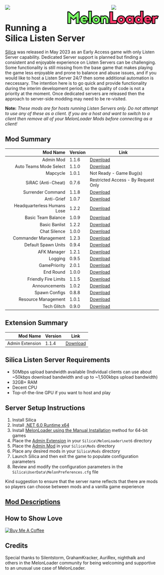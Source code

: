 <p align="center">
    <img src="https://silicagame.com/_next/static/media/silica_logo.37ea77ee.svg" width="200" style="float:left" />&nbsp&nbsp&nbsp&nbsp&nbsp&nbsp&nbsp&nbsp&nbsp
    <img src="https://cdn.pixabay.com/photo/2012/04/10/23/39/sign-27080_1280.png" width="42" class="center" />  &nbsp&nbsp&nbsp&nbsp&nbsp&nbsp&nbsp
    <img src="https://raw.githubusercontent.com/LavaGang/MelonLoader.Installer/master/Resources/ML_Text.png" width="300" style="float:right" />  
</p>

# Running a Silica Listen Server
[Silica](https://silicagame.com/news/welcome) was released in May 2023 as an Early Access game with only Listen Server capability. Dedicated Server support is planned but finding a consistent and enjoyable experience on Listen Servers can be challenging. Some functionality is still missing from the base game that makes playing the game less enjoyable and prone to balance and abuse issues, and if you would like to host a Listen Server 24/7 then some additional automation is neccessary. The intention here is to go quick and provide functionality during the interim development period, so the quality of code is not a priority at the moment. Once dedicated servers are released then the approach to server-side modding may need to be re-visited.

**Note:** *These mods are for hosts running Listen Servers only. Do not attempt to use any of these as a client. If you are a host and want to switch to a client then remove all of your MelonLoader Mods before connecting as a client!*

## Mod Summary
| Mod Name | Version   | Link |
|---------:|-----------|------|
| Admin Mod | 1.1.6 | [Download](https://raw.githubusercontent.com/data-bomb/Silica/main/Si_AdminMod/bin/Si_AdminMod.dll) |
| Auto Teams Mode Select | 1.1.0 | [Download](https://raw.githubusercontent.com/data-bomb/Silica/main/Si_AutoTeamsSelect/bin/Si_AutoTeamsSelect.dll) |
| Mapcycle | 1.0.1 | Not Ready - Game Bug(s) |
| SiRAC (Anti-Cheat) | 0.7.6 | Restricted Access - By Request Only |
| Surrender Command | 1.1.8 | [Download](https://raw.githubusercontent.com/data-bomb/Silica/main/Si_SurrenderCommand/bin/Si_SurrenderCommand.dll) |
| Anti-Grief | 1.0.7 | [Download](https://raw.githubusercontent.com/data-bomb/Silica/main/Si_AutoKickNegativeKills/bin/Si_AutoKickNegativeKills.dll) |
| Headquarterless Humans Lose | 1.2.2 | [Download](https://raw.githubusercontent.com/data-bomb/Silica/main/Si_HQlessHumansLose/bin/Si_HQlessHumansLose.dll) |
| Basic Team Balance | 1.0.9 | [Download](https://raw.githubusercontent.com/data-bomb/Silica/main/Si_BasicTeamBalance/bin/Si_BasicTeamBalance.dll) |
| Basic Banlist | 1.2.2 | [Download](https://raw.githubusercontent.com/data-bomb/Silica/main/Si_BasicBanlist/bin/Si_BasicBanlist.dll) |
| Chat Silence | 1.0.0 | [Download](https://raw.githubusercontent.com/data-bomb/Silica/main/Si_ChatSilence/bin/Si_ChatSilence.dll) |
| Commander Management | 1.2.3 | [Download](https://raw.githubusercontent.com/data-bomb/Silica/main/Si_CommManagement/bin/Si_CommManagement.dll) |
| Default Spawn Units | 0.9.4 | [Download](https://raw.githubusercontent.com/data-bomb/Silica/main/Si_DefaultUnits/bin/Si_DefaultUnits.dll) |
| AFK Manager | 1.2.1 | [Download](https://raw.githubusercontent.com/data-bomb/Silica/main/Si_AFKManager/bin/Si_AFKManager.dll) |
| Logging | 0.9.5 | [Download](https://raw.githubusercontent.com/data-bomb/Silica/main/Si_Logging/bin/Si_Logging.dll) |
| GamePriority | 2.0.1 | [Download](https://github.com/MintLily/GamePriority/releases/download/2.0.1/GamePriority.dll) |
| End Round | 1.0.0 | [Download](https://raw.githubusercontent.com/data-bomb/Silica/main/Si_EndRound/bin/Si_EndRound.dll) |
| Friendly Fire Limits | 1.1.5 | [Download](https://raw.githubusercontent.com/data-bomb/Silica/main/Si_FriendlyFireLimits/bin/Si_FriendlyFireLimits.dll) |
| Announcements | 1.0.2 | [Download](https://raw.githubusercontent.com/data-bomb/Silica/main/Si_Announcements/bin/Si_Announcements.dll) |
| Spawn Configs | 0.8.8 | [Download](https://raw.githubusercontent.com/data-bomb/Silica/main/Si_SpawnConfigs/bin/Si_SpawnConfigs.dll) |
| Resource Management | 1.0.1 | [Download](https://raw.githubusercontent.com/data-bomb/Silica/main/Si_Resources/bin/Si_Resources.dll) |
| Tech Glitch | 0.9.0 | [Download](https://raw.githubusercontent.com/data-bomb/Silica/main/Si_TechGlitch/bin/Si_TechGlitch.dll) |

## Extension Summary
| Mod Name | Version   | Link |
|---------:|-----------|------|
| Admin Extension | 1.1.4 | [Download](https://raw.githubusercontent.com/data-bomb/Silica/main/Si_AdminExtension/bin/Si_AdminExtension.dll) |

## Silica Listen Server Requirements
- 50Mbps upload bandwidth available (Individual clients can use about ~50kbps download bandwidth and up to ~1,500kbps upload bandwidth)
- 32GB+ RAM
- Decent CPU
- Top-of-the-line GPU if you want to host and play

## Server Setup Instructions
1. Install Silica
2. Install [.NET 6.0 Runtime x64](https://dotnet.microsoft.com/en-us/download/dotnet/6.0)
3. Install [MelonLoader using the Manual Installation](https://melonwiki.xyz/#/README?id=manual-installation) method for 64-bit games
4. Place the [Admin Extension](https://raw.githubusercontent.com/data-bomb/Silica/main/Si_AdminExtension/bin/Si_AdminExtension.dll) in your `Silica\MelonLoader\net6` directory
5. Place the [Admin Mod](https://raw.githubusercontent.com/data-bomb/Silica/main/Si_AdminMod/bin/Si_AdminMod.dll) in your `Silica\Mods` directory
6. Place any desired mods in your `Silica\Mods` directory
7. Launch Silica and then exit the game to populate configuration parameters
8. Review and modify the configuration parameters in the `Silica\UserData\MelonPreferences.cfg` file

Kind suggestion to ensure that the server name reflects that there are mods so players can choose between mods and a vanilla game experience

## [Mod Descriptions](https://github.com/data-bomb/Silica/wiki/Mod-Descriptions)

## How to Show Love
<a href="https://www.buymeacoffee.com/databomb" target="_blank"><img src="https://cdn.buymeacoffee.com/buttons/default-orange.png" alt="Buy Me A Coffee" height="41" width="174"></a>

## Credits
Special thanks to Silentstorm, GrahamKracker, AuriRex, nighthalk and others in the MelonLoader community for being welcoming and supportive to an unusual use case of MelonLoader.
